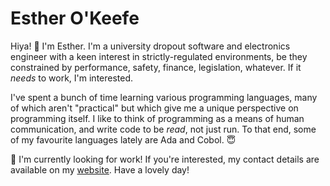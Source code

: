 # Esther O'Keefe 

Hiya! 👋 I'm Esther. I'm a university dropout software and 
electronics engineer with a keen interest in strictly-regulated 
environments, be they constrained by performance, safety, finance,
legislation, whatever. If it *needs* to work, I'm interested.

I've spent a bunch of time learning various programming languages,
many of which aren't "practical" but which give me a unique
perspective on programming itself. I like to think of programming
as a means of human communication, and write code to be *read*, not
just run. To that end, some of my favourite languages lately are 
Ada and Cobol. 😇

🧳 I'm currently looking for work! If you're interested, my contact 
details are available on my [website](https://esther.okeefe.lgbt). 
Have a lovely day! 
